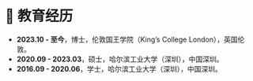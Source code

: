 # 📖 教育经历

- **2023.10 - 至今**，博士，伦敦国王学院（King’s College London），英国伦敦。
- **2020.09 - 2023.03**，硕士，哈尔滨工业大学（深圳），中国深圳。
- **2016.09 - 2020.06**，学士，哈尔滨工业大学（深圳），中国深圳。 